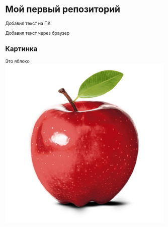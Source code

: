 # Мой первый репозиторий

Добавил текст на ПК

Добавил текст через браузер

## Картинка
Это яблоко
![Яблоко](apple.jpg)